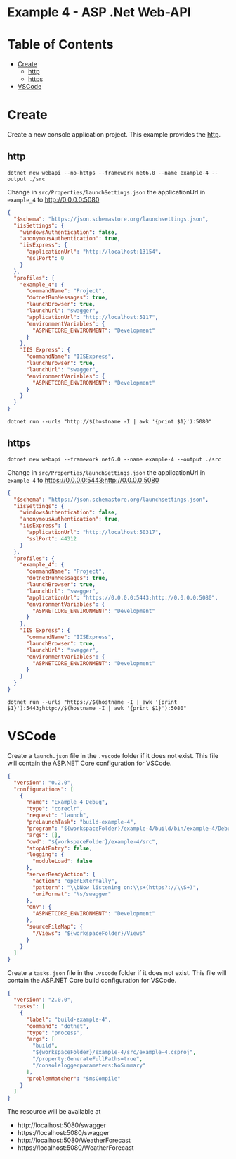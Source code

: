# Example 4 - ASP .Net Web-API

# Table of Contents

* [Create](#create)
  * [http](#http)
  * [https](#https)
* [VSCode](#vscode)

# Create

Create a new console application project. This example provides the [http](#http).

## http

~~~
dotnet new webapi --no-https --framework net6.0 --name example-4 --output ./src
~~~

Change in `src/Properties/launchSettings.json` the applicationUrl in `example_4` to http://0.0.0.0:5080
~~~json
{
  "$schema": "https://json.schemastore.org/launchsettings.json",
  "iisSettings": {
    "windowsAuthentication": false,
    "anonymousAuthentication": true,
    "iisExpress": {
      "applicationUrl": "http://localhost:13154",
      "sslPort": 0
    }
  },
  "profiles": {
    "example_4": {
      "commandName": "Project",
      "dotnetRunMessages": true,
      "launchBrowser": true,
      "launchUrl": "swagger",
      "applicationUrl": "http://localhost:5117",
      "environmentVariables": {
        "ASPNETCORE_ENVIRONMENT": "Development"
      }
    },
    "IIS Express": {
      "commandName": "IISExpress",
      "launchBrowser": true,
      "launchUrl": "swagger",
      "environmentVariables": {
        "ASPNETCORE_ENVIRONMENT": "Development"
      }
    }
  }
}
~~~

~~~
dotnet run --urls "http://$(hostname -I | awk '{print $1}'):5080"
~~~

## https

~~~
dotnet new webapi --framework net6.0 --name example-4 --output ./src
~~~

Change in `src/Properties/launchSettings.json` the applicationUrl in `example 4` to https://0.0.0.0:5443;http://0.0.0.0:5080
~~~json
{
  "$schema": "https://json.schemastore.org/launchsettings.json",
  "iisSettings": {
    "windowsAuthentication": false,
    "anonymousAuthentication": true,
    "iisExpress": {
      "applicationUrl": "http://localhost:50317",
      "sslPort": 44312
    }
  },
  "profiles": {
    "example_4": {
      "commandName": "Project",
      "dotnetRunMessages": true,
      "launchBrowser": true,
      "launchUrl": "swagger",
      "applicationUrl": "https://0.0.0.0:5443;http://0.0.0.0:5080",
      "environmentVariables": {
        "ASPNETCORE_ENVIRONMENT": "Development"
      }
    },
    "IIS Express": {
      "commandName": "IISExpress",
      "launchBrowser": true,
      "launchUrl": "swagger",
      "environmentVariables": {
        "ASPNETCORE_ENVIRONMENT": "Development"
      }
    }
  }
}
~~~

~~~
dotnet run --urls "https://$(hostname -I | awk '{print $1}'):5443;http://$(hostname -I | awk '{print $1}'):5080"
~~~

# VSCode

Create a `launch.json` file in the `.vscode` folder if it does not exist.
This file will contain the ASP.NET Core configuration for VSCode.

~~~json
{
  "version": "0.2.0",
  "configurations": [
    {
      "name": "Example 4 Debug",
      "type": "coreclr",
      "request": "launch",
      "preLaunchTask": "build-example-4",
      "program": "${workspaceFolder}/example-4/build/bin/example-4/Debug/net6.0/example-4.dll",
      "args": [],
      "cwd": "${workspaceFolder}/example-4/src",
      "stopAtEntry": false,
      "logging": {
        "moduleLoad": false
      },
      "serverReadyAction": {
        "action": "openExternally",
        "pattern": "\\bNow listening on:\\s+(https?://\\S+)",
        "uriFormat": "%s/swagger"
      },
      "env": {
        "ASPNETCORE_ENVIRONMENT": "Development"
      },
      "sourceFileMap": {
        "/Views": "${workspaceFolder}/Views"
      }
    }
  ]
}
~~~

Create a `tasks.json` file in the `.vscode` folder if it does not exist.
This file will contain the ASP.NET Core build configuration for VSCode.
~~~json
{
  "version": "2.0.0",
  "tasks": [
    {
      "label": "build-example-4",
      "command": "dotnet",
      "type": "process",
      "args": [
        "build",
        "${workspaceFolder}/example-4/src/example-4.csproj",
        "/property:GenerateFullPaths=true",
        "/consoleloggerparameters:NoSummary"
      ],
      "problemMatcher": "$msCompile"
    }
  ]
}
~~~

The resource will be available at
- http://localhost:5080/swagger
- https://localhost:5080/swagger
- http://localhost:5080/WeatherForecast
- https://localhost:5080/WeatherForecast
